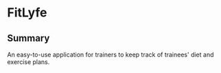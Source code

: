 # FitLyfe

## Summary
An easy-to-use application for trainers to keep track of trainees' diet and exercise plans.
